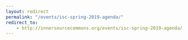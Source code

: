 ```yaml
---
layout: redirect
permalink: "/events/isc-spring-2019-agenda/"
redirect_to:
    - http://innersourcecommons.org/events/isc-spring-2019-agenda/
---
```

